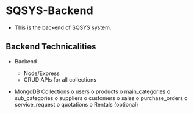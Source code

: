 # SQSYS-Backend

- This is the backend of SQSYS system.

## Backend Technicalities

-	Backend
    - Node/Express
    - CRUD APIs for all collections

-	MongoDB Collections
o	users
o	products
o	main_categories
o	sub_categories
o	suppliers
o	customers
o	sales
o	purchase_orders
o	service_request
o	quotations
o	Rentals (optional)

## 